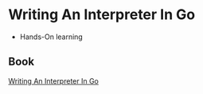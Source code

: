 # Writing An Interpreter In Go

* Hands-On learning

## Book

[Writing An Interpreter In Go](https://www.oreilly.co.jp/books/9784873118222/)

